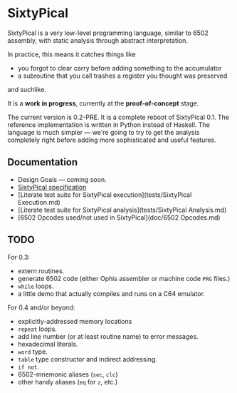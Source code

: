SixtyPical
==========

SixtyPical is a very low-level programming language, similar to 6502 assembly,
with static analysis through abstract interpretation.

In practice, this means it catches things like

*   you forgot to clear carry before adding something to the accumulator
*   a subroutine that you call trashes a register you thought was preserved

and suchlike.

It is a **work in progress**, currently at the **proof-of-concept** stage.

The current version is 0.2-PRE.  It is a complete reboot of SixtyPical 0.1.
The reference implementation is written in Python instead of Haskell.
The language is much simpler — we're going to try to get the analysis
completely right before adding more sophisticated and useful features.

Documentation
-------------

*   Design Goals — coming soon.
*   [SixtyPical specification](doc/SixtyPical.md)
*   [Literate test suite for SixtyPical execution](tests/SixtyPical Execution.md)
*   [Literate test suite for SixtyPical analysis](tests/SixtyPical Analysis.md)
*   [6502 Opcodes used/not used in SixtyPical](doc/6502 Opcodes.md)

TODO
----

For 0.3:

*   extern routines.
*   generate 6502 code (either Ophis assembler or machine code `PRG` files.)
*   `while` loops.
*   a little demo that actually compiles and runs on a C64 emulator.

For 0.4 and/or beyond:

*   explicitly-addressed memory locations
*   `repeat` loops.
*   add line number (or at least routine name) to error messages.
*   hexadecimal literals.
*   `word` type.
*   `table` type constructor and indirect addressing.
*   `if not`.
*   6502-mnemonic aliases (`sec`, `clc`)
*   other handy aliases (`eq` for `z`, etc.)
